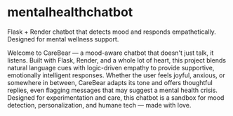 # mentalhealthchatbot
Flask + Render chatbot that detects mood and responds empathetically. Designed for mental wellness support.


Welcome to CareBear — a mood-aware chatbot that doesn't just talk, it listens. Built with Flask, Render, and a whole lot of heart, this project blends natural language cues with logic-driven empathy to provide supportive, emotionally intelligent responses. Whether the user feels joyful, anxious, or somewhere in between, CareBear adapts its tone and offers thoughtful replies, even flagging messages that may suggest a mental health crisis.
Designed for experimentation and care, this chatbot is a sandbox for mood detection, personalization, and humane tech — made with love. 

